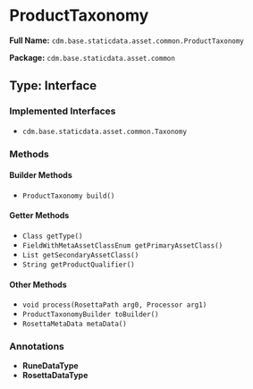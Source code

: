 # ProductTaxonomy

**Full Name:** `cdm.base.staticdata.asset.common.ProductTaxonomy`

**Package:** `cdm.base.staticdata.asset.common`

## Type: Interface

### Implemented Interfaces

- `cdm.base.staticdata.asset.common.Taxonomy`

### Methods

#### Builder Methods

- `ProductTaxonomy build()`

#### Getter Methods

- `Class getType()`
- `FieldWithMetaAssetClassEnum getPrimaryAssetClass()`
- `List getSecondaryAssetClass()`
- `String getProductQualifier()`

#### Other Methods

- `void process(RosettaPath arg0, Processor arg1)`
- `ProductTaxonomyBuilder toBuilder()`
- `RosettaMetaData metaData()`

### Annotations

- **RuneDataType**
- **RosettaDataType**

